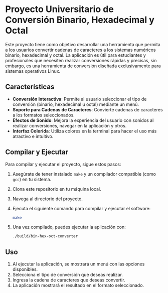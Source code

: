# Proyecto Universitario de Conversión Binario, Hexadecimal y Octal

Este proyecto tiene como objetivo desarrollar una herramienta que permita a los usuarios convertir cadenas de caracteres a los sistemas numéricos binario, hexadecimal y octal. La aplicación es útil para estudiantes y profesionales que necesiten realizar conversiones rápidas y precisas, sin embargo, es una herramienta de conversión diseñada exclusivamente para sistemas operativos Linux.

## Características

- **Conversión Interactiva**: Permite al usuario seleccionar el tipo de conversión (binario, hexadecimal u octal) mediante un menú.
- **Soporte para Cadenas de Caracteres**: Convierte cadenas de caracteres a los formatos seleccionados.
- **Efectos de Sonido**: Mejora la experiencia del usuario con sonidos al realizar conversiones, navegar en la aplicación y otros.
- **Interfaz Colorida**: Utiliza colores en la terminal para hacer el uso más atractivo e intuitivo.

## Compilar y Ejecutar

Para compilar y ejecutar el proyecto, sigue estos pasos:

1. Asegúrate de tener instalado `make` y un compilador compatible (como `gcc`) en tu sistema.
2. Clona este repositorio en tu máquina local.
3. Navega al directorio del proyecto.
4. Ejecuta el siguiente comando para compilar y ejecutar el software:

   ```bash
   make
   ```
5. Una vez compilado, puedes ejecutar la aplicación con:
   ```bash
   ./build/bin-hex-oct-converter
   ```

## Uso

1. Al ejecutar la aplicación, se mostrará un menú con las opciones disponibles.
2. Selecciona el tipo de conversión que deseas realizar.
3. Ingresa la cadena de caracteres que deseas convertir.
4. La aplicación mostrará el resultado en el formato seleccionado.